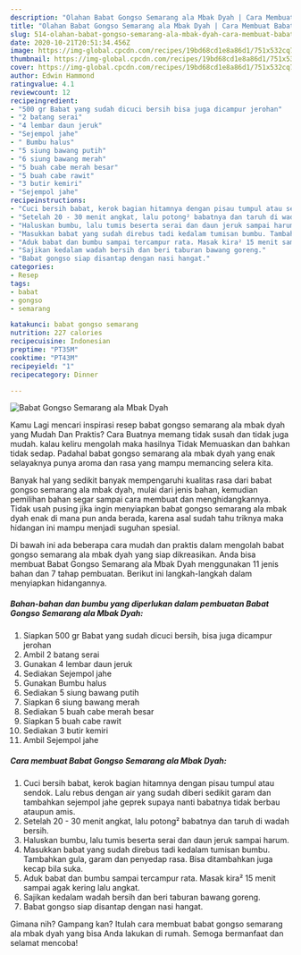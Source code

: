 ```yaml
---
description: "Olahan Babat Gongso Semarang ala Mbak Dyah | Cara Membuat Babat Gongso Semarang ala Mbak Dyah Yang Mudah Dan Praktis"
title: "Olahan Babat Gongso Semarang ala Mbak Dyah | Cara Membuat Babat Gongso Semarang ala Mbak Dyah Yang Mudah Dan Praktis"
slug: 514-olahan-babat-gongso-semarang-ala-mbak-dyah-cara-membuat-babat-gongso-semarang-ala-mbak-dyah-yang-mudah-dan-praktis
date: 2020-10-21T20:51:34.456Z
image: https://img-global.cpcdn.com/recipes/19bd68cd1e8a86d1/751x532cq70/babat-gongso-semarang-ala-mbak-dyah-foto-resep-utama.jpg
thumbnail: https://img-global.cpcdn.com/recipes/19bd68cd1e8a86d1/751x532cq70/babat-gongso-semarang-ala-mbak-dyah-foto-resep-utama.jpg
cover: https://img-global.cpcdn.com/recipes/19bd68cd1e8a86d1/751x532cq70/babat-gongso-semarang-ala-mbak-dyah-foto-resep-utama.jpg
author: Edwin Hammond
ratingvalue: 4.1
reviewcount: 12
recipeingredient:
- "500 gr Babat yang sudah dicuci bersih bisa juga dicampur jerohan"
- "2 batang serai"
- "4 lembar daun jeruk"
- "Sejempol jahe"
- " Bumbu halus"
- "5 siung bawang putih"
- "6 siung bawang merah"
- "5 buah cabe merah besar"
- "5 buah cabe rawit"
- "3 butir kemiri"
- "Sejempol jahe"
recipeinstructions:
- "Cuci bersih babat, kerok bagian hitamnya dengan pisau tumpul atau sendok. Lalu rebus dengan air yang sudah diberi sedikit garam dan tambahkan sejempol jahe geprek supaya nanti babatnya tidak berbau ataupun amis."
- "Setelah 20 - 30 menit angkat, lalu potong² babatnya dan taruh di wadah bersih."
- "Haluskan bumbu, lalu tumis beserta serai dan daun jeruk sampai harum."
- "Masukkan babat yang sudah direbus tadi kedalam tumisan bumbu. Tambahkan gula, garam dan penyedap rasa. Bisa ditambahkan juga kecap bila suka."
- "Aduk babat dan bumbu sampai tercampur rata. Masak kira² 15 menit sampai agak kering lalu angkat."
- "Sajikan kedalam wadah bersih dan beri taburan bawang goreng."
- "Babat gongso siap disantap dengan nasi hangat."
categories:
- Resep
tags:
- babat
- gongso
- semarang

katakunci: babat gongso semarang 
nutrition: 227 calories
recipecuisine: Indonesian
preptime: "PT35M"
cooktime: "PT43M"
recipeyield: "1"
recipecategory: Dinner

---
```



![Babat Gongso Semarang ala Mbak Dyah](https://img-global.cpcdn.com/recipes/19bd68cd1e8a86d1/751x532cq70/babat-gongso-semarang-ala-mbak-dyah-foto-resep-utama.jpg)

Kamu Lagi mencari inspirasi resep babat gongso semarang ala mbak dyah yang Mudah Dan Praktis? Cara Buatnya memang tidak susah dan tidak juga mudah. kalau keliru mengolah maka hasilnya Tidak Memuaskan dan bahkan tidak sedap. Padahal babat gongso semarang ala mbak dyah yang enak selayaknya punya aroma dan rasa yang mampu memancing selera kita.



Banyak hal yang sedikit banyak mempengaruhi kualitas rasa dari babat gongso semarang ala mbak dyah, mulai dari jenis bahan, kemudian pemilihan bahan segar sampai cara membuat dan menghidangkannya. Tidak usah pusing jika ingin menyiapkan babat gongso semarang ala mbak dyah enak di mana pun anda berada, karena asal sudah tahu triknya maka hidangan ini mampu menjadi suguhan spesial.


Di bawah ini ada beberapa cara mudah dan praktis dalam mengolah babat gongso semarang ala mbak dyah yang siap dikreasikan. Anda bisa membuat Babat Gongso Semarang ala Mbak Dyah menggunakan 11 jenis bahan dan 7 tahap pembuatan. Berikut ini langkah-langkah dalam menyiapkan hidangannya.

<!--inarticleads1-->

##### Bahan-bahan dan bumbu yang diperlukan dalam pembuatan Babat Gongso Semarang ala Mbak Dyah:

1. Siapkan 500 gr Babat yang sudah dicuci bersih, bisa juga dicampur jerohan
1. Ambil 2 batang serai
1. Gunakan 4 lembar daun jeruk
1. Sediakan Sejempol jahe
1. Gunakan  Bumbu halus
1. Sediakan 5 siung bawang putih
1. Siapkan 6 siung bawang merah
1. Sediakan 5 buah cabe merah besar
1. Siapkan 5 buah cabe rawit
1. Sediakan 3 butir kemiri
1. Ambil Sejempol jahe




<!--inarticleads2-->

##### Cara membuat Babat Gongso Semarang ala Mbak Dyah:

1. Cuci bersih babat, kerok bagian hitamnya dengan pisau tumpul atau sendok. Lalu rebus dengan air yang sudah diberi sedikit garam dan tambahkan sejempol jahe geprek supaya nanti babatnya tidak berbau ataupun amis.
1. Setelah 20 - 30 menit angkat, lalu potong² babatnya dan taruh di wadah bersih.
1. Haluskan bumbu, lalu tumis beserta serai dan daun jeruk sampai harum.
1. Masukkan babat yang sudah direbus tadi kedalam tumisan bumbu. Tambahkan gula, garam dan penyedap rasa. Bisa ditambahkan juga kecap bila suka.
1. Aduk babat dan bumbu sampai tercampur rata. Masak kira² 15 menit sampai agak kering lalu angkat.
1. Sajikan kedalam wadah bersih dan beri taburan bawang goreng.
1. Babat gongso siap disantap dengan nasi hangat.




Gimana nih? Gampang kan? Itulah cara membuat babat gongso semarang ala mbak dyah yang bisa Anda lakukan di rumah. Semoga bermanfaat dan selamat mencoba!
